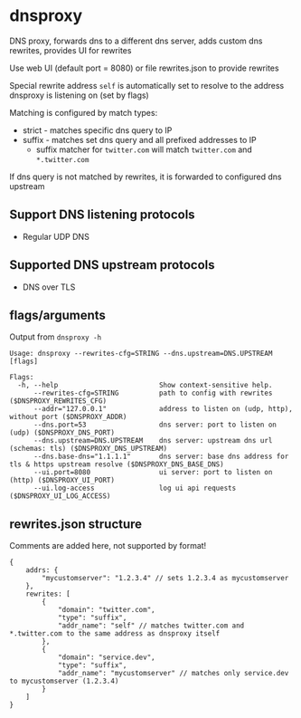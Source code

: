 # dnsproxy
DNS proxy, forwards dns to a different dns server, adds custom dns rewrites, provides UI for rewrites

Use web UI (default port = 8080) or file rewrites.json to provide rewrites

Special rewrite address `self` is automatically set to resolve to the address dnsproxy is listening on (set by flags)

Matching is configured by match types:
- strict - matches specific dns query to IP
- suffix - matches set dns query and all prefixed addresses to IP
  - suffix matcher for `twitter.com` will match `twitter.com` and `*.twitter.com`

If dns query is not matched by rewrites, it is forwarded to configured dns upstream

## Support DNS listening protocols
- Regular UDP DNS

## Supported DNS upstream protocols
- DNS over TLS

## flags/arguments
Output from `dnsproxy -h`

```
Usage: dnsproxy --rewrites-cfg=STRING --dns.upstream=DNS.UPSTREAM [flags]

Flags:
  -h, --help                         Show context-sensitive help.
      --rewrites-cfg=STRING          path to config with rewrites ($DNSPROXY_REWRITES_CFG)
      --addr="127.0.0.1"             address to listen on (udp, http), without port ($DNSPROXY_ADDR)
      --dns.port=53                  dns server: port to listen on (udp) ($DNSPROXY_DNS_PORT)
      --dns.upstream=DNS.UPSTREAM    dns server: upstream dns url (schemas: tls) ($DNSPROXY_DNS_UPSTREAM)
      --dns.base-dns="1.1.1.1"       dns server: base dns address for tls & https upstream resolve ($DNSPROXY_DNS_BASE_DNS)
      --ui.port=8080                 ui server: port to listen on (http) ($DNSPROXY_UI_PORT)
      --ui.log-access                log ui api requests ($DNSPROXY_UI_LOG_ACCESS)
```

## rewrites.json structure
Comments are added here, not supported by format!
```
{
    addrs: {
        "mycustomserver": "1.2.3.4" // sets 1.2.3.4 as mycustomserver
    },
    rewrites: [
        {
            "domain": "twitter.com",
            "type": "suffix",
            "addr_name": "self" // matches twitter.com and *.twitter.com to the same address as dnsproxy itself
        },
        {
            "domain": "service.dev",
            "type": "suffix",
            "addr_name": "mycustomserver" // matches only service.dev to mycustomserver (1.2.3.4)
        }
    ]
}
```
